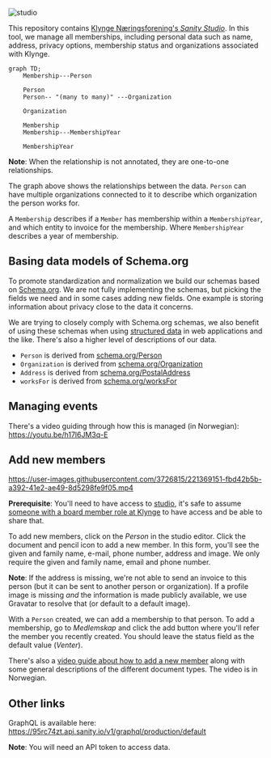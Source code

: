 ![studio](https://user-images.githubusercontent.com/3726815/221369558-80be490b-9195-42b6-80c5-4b8555e394e5.svg)

This repository contains [Klynge Næringsforening's _Sanity Studio_][studio]. In
this tool, we manage all memberships, including personal data such as name,
address, privacy options, membership status and organizations associated with
Klynge.

[studio]: https://studio.klyngeorg.no/

```mermaid
graph TD;
    Membership---Person

    Person
    Person-- "(many to many)" ---Organization

    Organization

    Membership
    Membership---MembershipYear

    MembershipYear
```

**Note**: When the relationship is not annotated, they are one-to-one
relationships.

The graph above shows the relationships between the data. `Person` can have
multiple organizations connected to it to describe which organization the person
works for.

A `Membership` describes if a `Member` has membership within a `MembershipYear`,
and which entity to invoice for the membership. Where `MembershipYear` describes
a year of membership.

## Basing data models of Schema.org

To promote standardization and normalization we build our schemas based on
[Schema.org][schema]. We are not fully implementing the schemas, but picking the
fields we need and in some cases adding new fields. One example is storing
information about privacy close to the data it concerns.

We are trying to closely comply with Schema.org schemas, we also benefit of
using these schemas when using [structured data][structured-data] in web
applications and the like. There's also a higher level of descriptions of our
data.

- `Person` is derived from [schema.org/Person](https://schema.org/Person)
- `Organization` is derived from
  [schema.org/Organization](https://schema.org/Organization)
- `Address` is derived from
  [schema.org/PostalAddress](https://schema.org/PostalAddress)
- `worksFor` is derived from [schema.org/worksFor](https://schema.org/worksFor)

[schema]: https://schema.org/
[structured-data]:
  https://developers.google.com/search/docs/appearance/structured-data/intro-structured-data

## Managing events

There's a video guiding through how this is managed (in Norwegian):
https://youtu.be/h17l6JM3q-E

## Add new members

https://user-images.githubusercontent.com/3726815/221369151-fbd42b5b-a392-41e2-ae49-8d5298fe9f05.mp4

**Prerequisite**: You'll need to have access to [studio], it's safe to assume
[someone with a board member role at Klynge][members] to have access and be able
to share that.

[members]: https://klyngeorg.no/about/members

To add new members, click on the _Person_ in the studio editor. Click the
document and pencil icon to add a new member. In this form, you'll see the given
and family name, e-mail, phone number, address and image. We only require the
given and family name, email and phone number.

**Note**: If the address is missing, we're not able to send an invoice to this
person (but it can be sent to another person or organization). If a profile
image is missing _and_ the information is made publicly available, we use
Gravatar to resolve that (or default to a default image).

With a `Person` created, we can add a membership to that person. To add a
membership, go to _Medlemskap_ and click the add button where you'll refer the
member you recently created. You should leave the status field as the default
value (_Venter_).

There's also a [video guide about how to add a new member][video-guide-no] along
with some general descriptions of the different document types. The video is in
Norwegian.

[video-guide-no]: https://youtu.be/CucEfuBR5x8

## Other links

GraphQL is available here:
https://95rc74zt.api.sanity.io/v1/graphql/production/default

**Note**: You will need an API token to access data.
